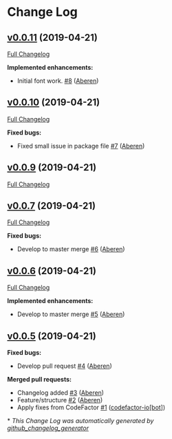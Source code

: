 # Change Log

## [v0.0.11](https://github.com/formaal/principles/tree/v0.0.11) (2019-04-21)
[Full Changelog](https://github.com/formaal/principles/compare/v0.0.10...v0.0.11)

**Implemented enhancements:**

- Initial font work. [\#8](https://github.com/formaal/principles/pull/8) ([Aberen](https://github.com/Aberen))

## [v0.0.10](https://github.com/formaal/principles/tree/v0.0.10) (2019-04-21)
[Full Changelog](https://github.com/formaal/principles/compare/v0.0.9...v0.0.10)

**Fixed bugs:**

- Fixed small issue in package file [\#7](https://github.com/formaal/principles/pull/7) ([Aberen](https://github.com/Aberen))

## [v0.0.9](https://github.com/formaal/principles/tree/v0.0.9) (2019-04-21)
[Full Changelog](https://github.com/formaal/principles/compare/v0.0.7...v0.0.9)

## [v0.0.7](https://github.com/formaal/principles/tree/v0.0.7) (2019-04-21)
[Full Changelog](https://github.com/formaal/principles/compare/v0.0.6...v0.0.7)

**Fixed bugs:**

- Develop to master merge [\#6](https://github.com/formaal/principles/pull/6) ([Aberen](https://github.com/Aberen))

## [v0.0.6](https://github.com/formaal/principles/tree/v0.0.6) (2019-04-21)
[Full Changelog](https://github.com/formaal/principles/compare/v0.0.5...v0.0.6)

**Implemented enhancements:**

- Develop to master merge [\#5](https://github.com/formaal/principles/pull/5) ([Aberen](https://github.com/Aberen))

## [v0.0.5](https://github.com/formaal/principles/tree/v0.0.5) (2019-04-21)
**Fixed bugs:**

- Develop pull request [\#4](https://github.com/formaal/principles/pull/4) ([Aberen](https://github.com/Aberen))

**Merged pull requests:**

- Changelog added [\#3](https://github.com/formaal/principles/pull/3) ([Aberen](https://github.com/Aberen))
- Feature/structure [\#2](https://github.com/formaal/principles/pull/2) ([Aberen](https://github.com/Aberen))
- Apply fixes from CodeFactor [\#1](https://github.com/formaal/principles/pull/1) ([codefactor-io[bot]](https://github.com/apps/codefactor-io))



\* *This Change Log was automatically generated by [github_changelog_generator](https://github.com/skywinder/Github-Changelog-Generator)*